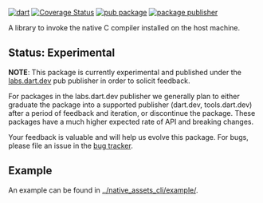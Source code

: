 [![dart](https://github.com/dart-lang/native/actions/workflows/dart.yaml/badge.svg)](https://github.com/dart-lang/native/actions/workflows/dart.yaml)
[![Coverage Status](https://coveralls.io/repos/github/dart-lang/native/badge.svg?branch=main)](https://coveralls.io/github/dart-lang/native?branch=main)
[![pub package](https://img.shields.io/pub/v/c_compiler.svg)](https://pub.dev/packages/c_compiler)
[![package publisher](https://img.shields.io/pub/publisher/c_compiler.svg)](https://pub.dev/packages/c_compiler/publisher)

A library to invoke the native C compiler installed on the host machine.

## Status: Experimental

**NOTE**: This package is currently experimental and published under the
[labs.dart.dev](https://dart.dev/dart-team-packages) pub publisher in order to
solicit feedback. 

For packages in the labs.dart.dev publisher we generally plan to either graduate
the package into a supported publisher (dart.dev, tools.dart.dev) after a period
of feedback and iteration, or discontinue the package. These packages have a
much higher expected rate of API and breaking changes.

Your feedback is valuable and will help us evolve this package. 
For bugs, please file an issue in the 
[bug tracker](https://github.com/dart-lang/native/issues).


## Example

An example can be found in [../native_assets_cli/example/](../native_assets_cli/example/).
